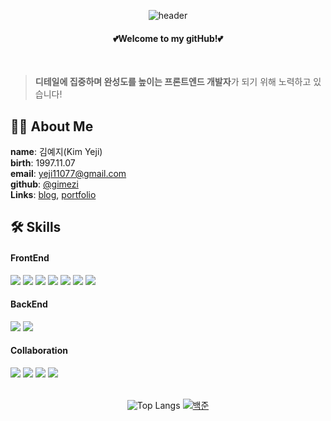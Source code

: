 <div align = "center">
  
![header](https://capsule-render.vercel.app/api?type=waving&color=eda4af&height=230&text=Kim%20Yeji&fontColor=ffffff&fontSize=60&fontAlign=80&fontAlignY=35&animation=twinkling&desc=@gimezi&descSize=18&descAlign=90&descAlignY=55)


#### :two_hearts:Welcome to my gitHub!:two_hearts:
<br/>
</div>

> **디테일에 집중하며 완성도를 높이는 프론트엔드 개발자**가 되기 위해 노력하고 있습니다!

## 🙋‍♀️ About Me
**name**: 김예지(Kim Yeji)  
**birth**: 1997.11.07  
**email**: yeji11077@gmail.com  
**github**: [@gimezi](https://github.com/gimezi)  
**Links**: [blog](https://memezz.tistory.com/), [portfolio](https://drive.google.com/file/d/1PsBgu8-vrfU2Azl--u5Sqi0SHYxqNsw7/view?usp=sharing)


## 🛠 Skills
#### FrontEnd
<div>
  <img src="https://img.shields.io/badge/JavaScript-F7DF1E?style=flat-square&logo=javascript&logoColor=black"/>
  <img src="https://img.shields.io/badge/Typescript-3178C6?style=flat-square&logo=Typescript&logoColor=white"/>
  <img src="https://img.shields.io/badge/React-61DAFB?style=flat-square&logo=React&logoColor=black"/>
  <img src="https://img.shields.io/badge/Vue.js-4FC08D?style=flat-square&logo=Vue.js&logoColor=white"/>
  <img src="https://img.shields.io/badge/Node.js-339933?style=flat-square&logo=Node.js&logoColor=white"/>
  <img src="https://img.shields.io/badge/flutter-02569B?style=flat-square&logo=flutter&logoColor=white">
  <img src="https://img.shields.io/badge/styled components-DB7093?style=flat-square&logo=styled-components&logoColor=white"/>
</div>


#### BackEnd
<div>
  <img src="https://img.shields.io/badge/django-092E20?style=flat-square&logo=django&logoColor=white"/>
  <img src="https://img.shields.io/badge/Python-3776AB?style=flat-square&logo=Python&logoColor=white"/>
</div>


#### Collaboration
<div>
  <img src="https://img.shields.io/badge/Git-F05032?style=flat-square&logo=git&logoColor=white"/>
  <img src="https://img.shields.io/badge/GitHub-181717?style=flat-square&logo=GitHub&logoColor=white"/>
  <img src="https://img.shields.io/badge/Notion-F3F3F3.svg?style=flat-square&logo=notion&logoColor=black" />
  <img src="https://img.shields.io/badge/figma-F24E1E.svg?style=flat-square&logo=figma&logoColor=white" />
</div>

<br/>

<div align="center">
  
  ![Top Langs](https://github-readme-stats.vercel.app/api/top-langs/?username=gimezi&layout=compact)
  [![백준](http://mazassumnida.wtf/api/v2/generate_badge?boj=yeji1107)](https://solved.ac/yeji1107)

</div>


